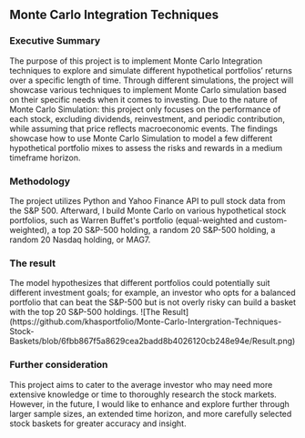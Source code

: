 <h2> Monte Carlo Integration Techniques </h2>
<h3> Executive Summary </h3>
The purpose of this project is to implement
Monte Carlo Integration techniques to explore
and simulate different hypothetical portfolios’
returns over a specific length of time. Through
different simulations, the project will showcase
various techniques to implement Monte Carlo
simulation based on their specific needs when it
comes to investing. Due to the nature of Monte
Carlo Simulation: this project only focuses on
the performance of each stock, excluding dividends,
reinvestment, and periodic contribution,
while assuming that price reflects macroeconomic
events. The findings showcase how to
use Monte Carlo Simulation to model a few different
hypothetical portfolio mixes to assess the
risks and rewards in a medium timeframe horizon.


<h3> Methodology </h3>
The project utilizes Python and Yahoo Finance API to pull stock data from the S&P 500. Afterward, I build Monte Carlo on various hypothetical stock portfolios, such as Warren Buffet's portfolio (equal-weighted and custom-weighted), a top 20 S&P-500 holding, a random 20 S&P-500 holding, a random 20 Nasdaq holding, or MAG7. 

<h3> The result </h3>
The model hypothesizes that different portfolios could potentially suit different investment goals; for example, an investor who opts for a balanced portfolio that can beat the S&P-500 but is not overly risky can build a basket with the top 20 S&P-500 holdings. 
![The Result](https://github.com/khasportfolio/Monte-Carlo-Intergration-Techniques-Stock-Baskets/blob/6fbb867f5a8629cea2badd8b4026120cb248e94e/Result.png)

<h3> Further consideration </h3>
This project aims to cater to the average investor who may need more extensive knowledge or time to thoroughly research the stock markets. However, in the future, I would like to enhance and explore further through larger sample sizes, an extended time horizon, and more carefully selected stock baskets for greater accuracy and insight.
